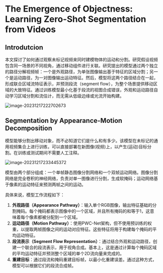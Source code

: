 # The Emergence of Objectness: Learning Zero-Shot Segmentation from Videos



## Introdutcion

本文探讨了如何通过观察未标记视频来同时建模物体的运动和分割。研究假设视频包含同一场景的不同视角，通过移动组件进行关联。研究提出的模型通过两个独立的路径分解视频帧：一个是外观路径，为单张图像输出基于特征的区域分割；另一个是运动路径，为一对图像输出运动特征。然后，模型将这两个路径结合在一起，形成联合区域流特征表示，并预测段流（segment flow），为整个场景提供移动区域的大致特征。通过训练模型最小化基于段流的视图合成错误，外观和运动路径自动学习区域分割和流估计，而无需从低级边缘或光流开始构建。

![image-20231217222702673](https://cdn.jsdelivr.net/gh/J-M-LIU/pic-bed@master//img/image-20231217222702673.png)



## Segmentation by Appearance-Motion Decomposition

模型能够分割出移动对象，而不必知道它们是什么和有多少。该模型在未标记的通用视频集合上进行训练，可以直接部署在新图像(视频)上，以产生(运动)目标分割。在训练或测试期间不需要人工注释。

![image-20231217233445372](https://cdn.jsdelivr.net/gh/J-M-LIU/pic-bed@master//img/image-20231217233445372.png)

模型由两个部分组成：一个单帧静态图像分割网络和一个双帧运动网络。图像分割网络是完全卷积的神经网络，负责对单一图像进行分割，生成软掩码；运动网络基于像素的运动特征来预测两帧之间的运动。

具体来说，模型工作流程如下：

1. **外观路径（Appearance Pathway）**：输入单个RGB图像，输出特征基础的分割掩码。每个掩码都表示图像中的一个区域，并且所有掩码的和等于1，这意味着每个像素都被分配到一个区域。
2. **运动路径（Motion Pathway）**：使用PWC-Net架构，但不使用预训练的权重，以提取两帧图像之间的运动对应特征。这些特征将用于构建每个掩码的平均运动特征。
3. **段流表示（Segment Flow Representation）**：通过结合外观和运动路径，创建一个联合的段流表示，用于视角合成。基本上，这是通过计算每个掩码区域的平均运动特征并预测整个区域的单个2D流向量来完成的。
4. **重建目标**：通过段流和掩码重建目标帧，以最小化重建误差。通过这种方式，模型可以根据它们的段流合成帧。

